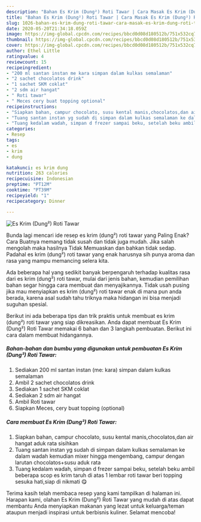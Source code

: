 ```yaml
---
description: "Bahan Es Krim (Dung²) Roti Tawar | Cara Masak Es Krim (Dung²) Roti Tawar Yang Bisa Manjain Lidah"
title: "Bahan Es Krim (Dung²) Roti Tawar | Cara Masak Es Krim (Dung²) Roti Tawar Yang Bisa Manjain Lidah"
slug: 1026-bahan-es-krim-dung-roti-tawar-cara-masak-es-krim-dung-roti-tawar-yang-bisa-manjain-lidah
date: 2020-05-20T21:34:18.059Z
image: https://img-global.cpcdn.com/recipes/bbcd0d08d180512b/751x532cq70/es-krim-dung-roti-tawar-foto-resep-utama.jpg
thumbnail: https://img-global.cpcdn.com/recipes/bbcd0d08d180512b/751x532cq70/es-krim-dung-roti-tawar-foto-resep-utama.jpg
cover: https://img-global.cpcdn.com/recipes/bbcd0d08d180512b/751x532cq70/es-krim-dung-roti-tawar-foto-resep-utama.jpg
author: Ethel Little
ratingvalue: 4
reviewcount: 15
recipeingredient:
- "200 ml santan instan me kara simpan dalam kulkas semalaman"
- "2 sachet chocolatos drink"
- "1 sachet SKM coklat"
- "2 sdm air hangat"
- " Roti tawar"
- " Meces cery buat topping optional"
recipeinstructions:
- "Siapkan bahan, campur chocolato, susu kental manis,chocolatos,dan air hangat aduk rata sisihkan"
- "Tuang santan instan yg sudah di simpan dalam kulkas semalaman ke dalam wadah kemudian mixer hingga mengembang, campur dengan larutan chocolatos+susu aduk rata"
- "Tuang kedalam wadah, simpan d frezer sampai beku, setelah beku ambil beberapa scop es krim taruh di atas 1 lembar roti tawar beri topping sesuka hati,siap di nikmati 😋"
categories:
- Resep
tags:
- es
- krim
- dung

katakunci: es krim dung 
nutrition: 263 calories
recipecuisine: Indonesian
preptime: "PT12M"
cooktime: "PT39M"
recipeyield: "1"
recipecategory: Dinner

---
```



![Es Krim (Dung²) Roti Tawar](https://img-global.cpcdn.com/recipes/bbcd0d08d180512b/751x532cq70/es-krim-dung-roti-tawar-foto-resep-utama.jpg)

Bunda lagi mencari ide resep es krim (dung²) roti tawar yang Paling Enak? Cara Buatnya memang tidak susah dan tidak juga mudah. Jika salah mengolah maka hasilnya Tidak Memuaskan dan bahkan tidak sedap. Padahal es krim (dung²) roti tawar yang enak harusnya sih punya aroma dan rasa yang mampu memancing selera kita.



Ada beberapa hal yang sedikit banyak berpengaruh terhadap kualitas rasa dari es krim (dung²) roti tawar, mulai dari jenis bahan, kemudian pemilihan bahan segar hingga cara membuat dan menyajikannya. Tidak usah pusing jika mau menyiapkan es krim (dung²) roti tawar enak di mana pun anda berada, karena asal sudah tahu triknya maka hidangan ini bisa menjadi suguhan spesial.


Berikut ini ada beberapa tips dan trik praktis untuk membuat es krim (dung²) roti tawar yang siap dikreasikan. Anda dapat membuat Es Krim (Dung²) Roti Tawar memakai 6 bahan dan 3 langkah pembuatan. Berikut ini cara dalam membuat hidangannya.

<!--inarticleads1-->

##### Bahan-bahan dan bumbu yang digunakan untuk pembuatan Es Krim (Dung²) Roti Tawar:

1. Sediakan 200 ml santan instan (me: kara) simpan dalam kulkas semalaman
1. Ambil 2 sachet chocolatos drink
1. Sediakan 1 sachet SKM coklat
1. Sediakan 2 sdm air hangat
1. Ambil  Roti tawar
1. Siapkan  Meces, cery buat topping (optional)




<!--inarticleads2-->

##### Cara membuat Es Krim (Dung²) Roti Tawar:

1. Siapkan bahan, campur chocolato, susu kental manis,chocolatos,dan air hangat aduk rata sisihkan
1. Tuang santan instan yg sudah di simpan dalam kulkas semalaman ke dalam wadah kemudian mixer hingga mengembang, campur dengan larutan chocolatos+susu aduk rata
1. Tuang kedalam wadah, simpan d frezer sampai beku, setelah beku ambil beberapa scop es krim taruh di atas 1 lembar roti tawar beri topping sesuka hati,siap di nikmati 😋




Terima kasih telah membaca resep yang kami tampilkan di halaman ini. Harapan kami, olahan Es Krim (Dung²) Roti Tawar yang mudah di atas dapat membantu Anda menyiapkan makanan yang lezat untuk keluarga/teman ataupun menjadi inspirasi untuk berbisnis kuliner. Selamat mencoba!
